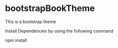 # bootstrapBookTheme
This is a bootstrap theme

Install Dependencies by using the following command 

npm install
